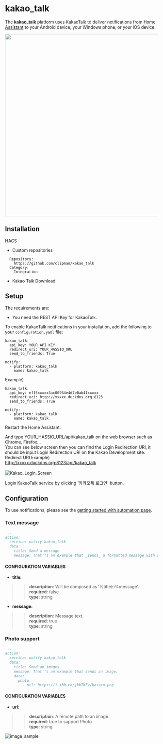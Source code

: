 # kakao_talk
The **kakao_talk** platform uses KakaoTalk to deliver notifications from [Home Assistant][hass] to your Android device, your Windows phone, or your iOS device.

<div>
  <img width="600" src="https://user-images.githubusercontent.com/11463289/69047831-69a72300-0a3f-11ea-9382-94141f96a88e.png"/>
</div>

## Installation

HACS
* Custom repositories
```
  Repository:
    https://github.com/clipman/kakao_talk
  Category:
    Integration
```
* Kakao Talk Download

## Setup

The requirements are:
* You need the REST API Key for KakaoTalk.

To enable KakaoTalk notifications in your installation, add the following to your `configuration.yaml` file:
```
kakao_talk:
  api_key: YOUR_API_KEY
  redirect_uri: YOUR_HASSIO_URL
  send_to_friends: True
  
notify:
  - platform: kakao_talk
    name: kakao_talk
```
Example)
```
kakao_talk:
  api_key: ef15xxxxx3ac00934e4d7e0ab41xxxxx
  redirect_uri: http://xxxxx.duckdns.org:8123
  send_to_friends: True
  
notify:
  - platform: kakao_talk
    name: kakao_talk
```

Restart the Home Assistant.

And type YOUR_HASSIO_URL/api/kakao_talk on the web browser such as Chrome, Firefox...<br>
You can see below screen then you can find the Login Redirection URI, 
it should be input Login Redirection URI on the Kakao Development site.<br>
Redirect URI Example)<br>
http://xxxxx.duckdns.org:8123/api/kakao_talk<br>
<br>
![Kakao_Login_Screen](https://user-images.githubusercontent.com/11463289/69050463-73cc2000-0a45-11ea-8445-734e60556bd1.png)

Login KakaoTalk service by clicking '카카오톡 로그인' button.<br>

## Configuration

To use notifications, please see the [getting started with automation page][hass2].

### Text message

```yaml
...
action:
  service: notify.kakao_talk
  data:
    title: Send a message
    message: That''s an example that _sends_ a formatted message with a custom inline keyboard.
```

#### CONFIGURATION VARIABLES
* **title:**
>>  **description**: Will be composed as '%title\n%message'.<br>
>>  **required**: false<br>
>>  **type**: string<br>
* **message:**
>>  **description**: Message text.<br>
>>  **required**: true<br>
>>  **type**: string<br>

### Photo support

```yaml
...
action:
  service: notify.kakao_talk
  data:
    title: Send an images
    message: That''s an example that sends an image.
    data:
      photo:
        - url: https://i.ibb.co/jkbTKZz/hassio.png
```

#### CONFIGURATION VARIABLES
* **url:**
>>  **description**: A remote path to an image.<br>
>>  **required**: true to support Photo<br>
>>  **type**: string<br>

![image_sample](https://user-images.githubusercontent.com/11463289/69052464-6e250900-0a4a-11ea-8c5c-844caa8d9983.png)

[hass]: https://home-assistant.io
[hass2]: https://www.home-assistant.io/getting-started/automation/
